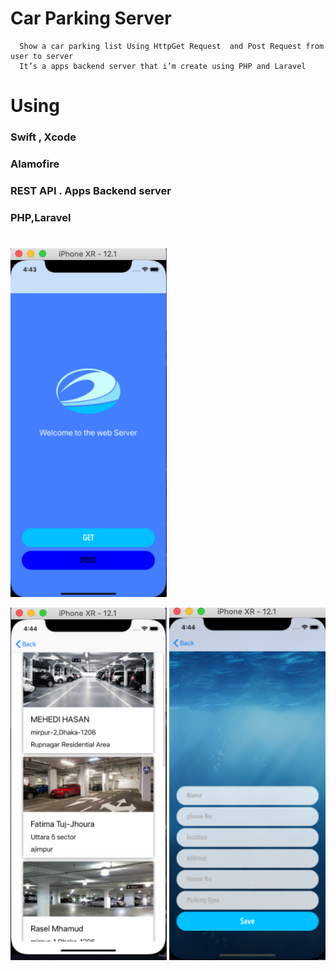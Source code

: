 # Car Parking  Server
      Show a car parking list Using HttpGet Request  and Post Request from user to server 
      It’s a apps backend server that i’m create using PHP and Laravel 
      
# Using 
  
  ### Swift , Xcode
  ### Alamofire 
  ### REST API .  Apps  Backend server    
  ### PHP,Laravel

# 



<img src="HttpGetResponse/image/Screenshot 2020-01-06 at 4.43.59 pm.png" width="250dp" hight="500dp">  



<img src="HttpGetResponse/image/Screenshot 2020-01-06 at 4.44.25 pm.png" width="250dp" hight="500dp">             <img 
src="HttpGetResponse/image/Screenshot 2020-01-06 at 4.44.47 pm.png" width="250dp" hight="500dp">
